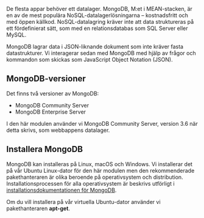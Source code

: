 De flesta appar behöver ett datalager. MongoDB, M:et i MEAN-stacken, är en av de mest populära NoSQL-datalagerlösningarna – kostnadsfritt och med öppen källkod. NoSQL-datalagring kräver inte att data struktureras på ett fördefinierat sätt, som med en relationsdatabas som SQL Server eller MySQL.

MongoDB lagrar data i JSON-liknande dokument som inte kräver fasta datastrukturer. Vi interagerar sedan med MongoDB med hjälp av frågor och kommandon som skickas som JavaScript Object Notation (JSON).

## <a name="mongodb-versions"></a>MongoDB-versioner

Det finns två versioner av MongoDB:

- MongoDB Community Server
- MongoDB Enterprise Server

I den här modulen använder vi MongoDB Community Server, version 3.6 när detta skrivs, som webbappens datalager.

## <a name="how-to-install-mongodb"></a>Installera MongoDB

MongoDB kan installeras på Linux, macOS och Windows. Vi installerar det på vår Ubuntu Linux-dator för den här modulen men den rekommenderade pakethanteraren är olika beroende på operativsystem och distribution. Installationsprocessen för alla operativsystem är beskrivs utförligt i [installationsdokumentationen för MongoDB](https://docs.mongodb.com/manual/administration/install-community/).

Om du vill installera på vår virtuella Ubuntu-dator använder vi pakethanteraren **apt-get**.